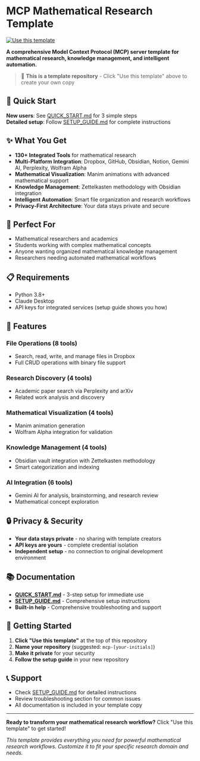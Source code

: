 # MCP Mathematical Research Template

[![Use this template](https://img.shields.io/badge/Use%20this-Template-brightgreen?style=for-the-badge)](https://github.com/SSBLA01/mcp-template/generate)

**A comprehensive Model Context Protocol (MCP) server template for mathematical research, knowledge management, and intelligent automation.**

> 🎯 **This is a template repository** - Click "Use this template" above to create your own copy

## 🚀 Quick Start

**New users**: See [QUICK_START.md](QUICK_START.md) for 3 simple steps  
**Detailed setup**: Follow [SETUP_GUIDE.md](SETUP_GUIDE.md) for complete instructions

## ✨ What You Get

- **130+ Integrated Tools** for mathematical research
- **Multi-Platform Integration**: Dropbox, GitHub, Obsidian, Notion, Gemini AI, Perplexity, Wolfram Alpha
- **Mathematical Visualization**: Manim animations with advanced mathematical support
- **Knowledge Management**: Zettelkasten methodology with Obsidian integration
- **Intelligent Automation**: Smart file organization and research workflows
- **Privacy-First Architecture**: Your data stays private and secure

## 🎯 Perfect For

- Mathematical researchers and academics
- Students working with complex mathematical concepts
- Anyone wanting organized mathematical knowledge management
- Researchers needing automated mathematical workflows

## 📋 Requirements

- Python 3.8+
- Claude Desktop
- API keys for integrated services (setup guide shows you how)

## 🔧 Features

### File Operations (8 tools)
- Search, read, write, and manage files in Dropbox
- Full CRUD operations with binary file support

### Research Discovery (4 tools)
- Academic paper search via Perplexity and arXiv
- Related work analysis and discovery

### Mathematical Visualization (4 tools)
- Manim animation generation
- Wolfram Alpha integration for validation

### Knowledge Management (4 tools)
- Obsidian vault integration with Zettelkasten methodology
- Smart categorization and indexing

### AI Integration (6 tools)
- Gemini AI for analysis, brainstorming, and research review
- Mathematical concept exploration

## 🔒 Privacy & Security

- **Your data stays private** - no sharing with template creators
- **API keys are yours** - complete credential isolation
- **Independent setup** - no connection to original development environment

## 📚 Documentation

- **[QUICK_START.md](QUICK_START.md)** - 3-step setup for immediate use
- **[SETUP_GUIDE.md](SETUP_GUIDE.md)** - Comprehensive setup instructions
- **Built-in help** - Comprehensive troubleshooting and support

## 🚀 Getting Started

1. **Click "Use this template"** at the top of this repository
2. **Name your repository** (suggested: `mcp-[your-initials]`)
3. **Make it private** for your security
4. **Follow the setup guide** in your new repository

## 📞 Support

- Check [SETUP_GUIDE.md](SETUP_GUIDE.md) for detailed instructions
- Review troubleshooting section for common issues
- All documentation is included in your template copy

---

**Ready to transform your mathematical research workflow?** Click "Use this template" to get started!

*This template provides everything you need for powerful mathematical research workflows. Customize it to fit your specific research domain and needs.*
